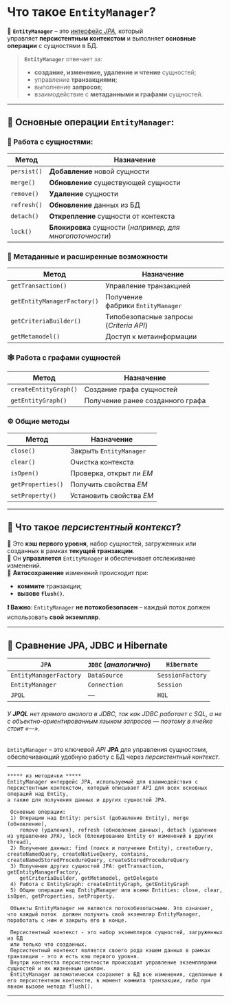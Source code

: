 # Что такое `EntityManager`?

📌 **`EntityManager`** – это <u>интерфейс *JPA*</u>, который управляет **персистентным контекстом** и выполняет **основные операции** с сущностями в БД.
> **`EntityManager`** отвечает за: 
> - **создание, изменение, удаление и чтение** сущностей;
> - управление **транзакциями**;
> - выполнение **запросов**;
> - взаимодействие с **метаданными и графами** сущностей.

---
## 🔹 Основные операции `EntityManager`:
### 🧩 Работа с сущностями:

| **Метод**   | **Назначение**                                            |
| ----------- | --------------------------------------------------------- |
| `persist()` | **Добавление** новой сущности                             |
| `merge()`   | **Обновление** существующей сущности                      |
| `remove()`  | **Удаление** сущности                                     |
| `refresh()` | **Обновление** данных из БД                               |
| `detach()`  | **Открепление** сущности от контекста                     |
| `lock()`    | **Блокировка** сущности (_например, для многопоточности_) |
### 🧠 Метаданные и расширенные возможности

| **Метод**                   | **Назначение**                          |
| --------------------------- | --------------------------------------- |
| `getTransaction()`          | Управление транзакцией                  |
| `getEntityManagerFactory()` | Получение фабрики `EntityManager`       |
| `getCriteriaBuilder()`      | Типобезопасные запросы (_Criteria API_) |
| `getMetamodel()`            | Доступ к метаинформации                 |

### 🕸 Работа с графами сущностей

|**Метод**|**Назначение**|
|---|---|
|`createEntityGraph()`|Создание графа сущностей|
|`getEntityGraph()`|Получение ранее созданного графа|

### ⚙ Общие методы

| **Метод**         | **Назначение**           |
| ----------------- | ------------------------ |
| `close()`         | Закрыть `EntityManager`  |
| `clear()`         | Очистка контекста        |
| `isOpen()`        | Проверка, открыт ли _EM_ |
| `getProperties()` | Получить свойства _EM_   |
| `setProperty()`   | Установить свойства _EM_ |

---
## 🧠 Что такое _персистентный контекст_?
🔹 Это **кэш первого уровня**, набор сущностей, загруженных или созданных в рамках **текущей транзакции**.   
🔹 Он **управляется** `EntityManager` и обеспечивает отслеживание изменений.   
🔹 **Автосохранение** изменений происходит при:   
- **коммите** транзакции;
- **вызове `flush()`**.

**❗ Важно**: `EntityManager` **не потокобезопасен** – каждый поток должен использовать **свой экземпляр**.

---
## 🔹 Сравнение **JPA**, **JDBC** и **Hibernate**

| `JPA`                  | `JDBC` (_аналогично_) | `Hibernate`      |
| ---------------------- | --------------------- | ---------------- |
| `EntityManagerFactory` | `DataSource`          | `SessionFactory` |
| `EntityManager`        | `Connection`          | `Session`        |
| `JPQL`                 | —                     | `HQL`            |
###### _У **JPQL** нет прямого аналога в JDBC, так как JDBC работает с SQL,  а не с объектно-ориентированным языком запросов — поэтому в ячейке стоит «—»._
`EntityManager` – это ключевой *API* **JPA** для управления сущностями, обеспечивающий удобную работу с БД через *персистентный контекст*.

---

```
***** из методички *****
EntityManager интерфейс JPA, используемый для взаимодействия с персистентным контекстом, который описывает API для всех основных операций над Entity, 
а также для получения данных и других сущностей JPA. 

 Основные операции:
 1) Операции над Entity: persist (добавление Entity), merge (обновление), 
    remove (удаления), refresh (обновление данных), detach (удаление из управление JPA), lock (блокирование Entity от изменений в других thread),
 2) Получение данных: find (поиск и получение Entity), createQuery, createNamedQuery, createNativeQuery, contains, createNamedStoredProcedureQuery, createStoredProcedureQuery
 3) Получение других сущностей JPA: getTransaction, getEntityManagerFactory, 
    getCriteriaBuilder, getMetamodel, getDelegate
 4) Работа с EntityGraph: createEntityGraph, getEntityGraph
 5) Общие операции над EntityManager или всеми Entities: close, clear, isOpen, getProperties, setProperty.
 
 Объекты EntityManager не являются потокобезопасными. Это означает, что каждый поток  должен получить свой экземпляр EntityManager, поработать с ним и закрыть его в конце.
 
 Персистентный контекст - это набор экземпляров сущностей, загруженных из БД 
 или только что созданных. 
 Персистентный контекст является своего рода кэшем данных в рамках транзакции - это и есть кэш первого уровня. 
 Внутри контекста персистентности происходит управление экземплярами сущностей и их жизненным циклом. 
 EntityManager автоматически сохраняет в БД все изменения, сделанные в его персистентном контексте, в момент коммита транзакции, либо при явном вызове метода flush().
```

---
